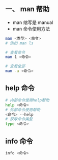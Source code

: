 ## 一、 man 帮助

- man 缩写是 manual
- man 命令使用方法

```bash
man <类型> <命令>
# 例如 man ls

# 查看命令
man 1 <命令>

# 查看全部
man -a <命令>
```

## help 命令

```bash
# 内部命令使用help帮助
help <命令>
# 外部命令使用帮助
<命令> --help
# 获取命令类型
type <命令>
```

## info 命令

```bash
info <命令>
```
